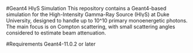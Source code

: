 #Geant4 HIγS Simulation
This repository contains a Geant4-based simulation for the High-Intensity Gamma-Ray Source (HIγS) at Duke University, designed to handle up to 10^10 primary monoenergetic photons. The main focus is on Compton scattering, with small scattering angles considered to estimate beam attenuation.

#Requirements
Geant4-11.0.2 or later

